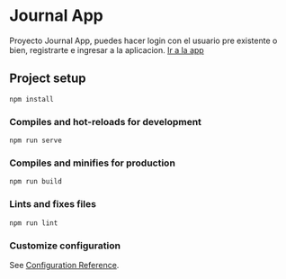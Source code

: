 # Journal App

Proyecto Journal App, puedes hacer login con el usuario pre existente o bien, registrarte e ingresar a la aplicacion.
[Ir a la app](https://journal-app-b89ff2.netlify.app/#/)


## Project setup
```
npm install
```

### Compiles and hot-reloads for development
```
npm run serve
```

### Compiles and minifies for production
```
npm run build
```

### Lints and fixes files
```
npm run lint
```

### Customize configuration
See [Configuration Reference](https://cli.vuejs.org/config/).
